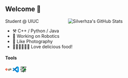 <!--
**Silverhza/Silverhza** is a ✨ _special_ ✨ repository because its `README.md` (this file) appears on your GitHub profile.
-->

## Welcome 👋
<a href="https://github.com/Silverhza">
<img
  src="https://github-readme-stats-q7ag2if66-silverhza.vercel.app/api?username=Silverhza&include_private=true&theme=vue"
  title="Silverhza&#039;s GitHub Stats"
  align="right"
  width="60%"
/>
</a>

Student @ UIUC

* ⚒️ C++ / Python / Java
* 🔭 Working on Robotics
* 📸 Like Photography
* 🍟🍔🍕🌭🍿🥓 Love delicious food!

#### Tools

<code><img height="20" src="https://raw.githubusercontent.com/github/explore/80688e429a7d4ef2fca1e82350fe8e3517d3494d/topics/git/git.png"></code>
<code><img height="20" src="https://raw.githubusercontent.com/github/explore/80688e429a7d4ef2fca1e82350fe8e3517d3494d/topics/visual-studio-code/visual-studio-code.png"></code>
<code><img height="20" src="https://raw.githubusercontent.com/github/explore/80688e429a7d4ef2fca1e82350fe8e3517d3494d/topics/vim/vim.png"></code>
